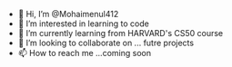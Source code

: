 - 👋 Hi, I’m @Mohaimenul412
- 👀 I’m interested in learning to code
- 🌱 I’m currently learning from HARVARD's CS50 course
- 💞️ I’m looking to collaborate on ... futre projects
- 📫 How to reach me ...coming soon

<!---
Mohaimenul412/Mohaimenul412 is a ✨ special ✨ repository because its `README.md` (this file) appears on your GitHub profile.
You can click the Preview link to take a look at your changes.
--->
